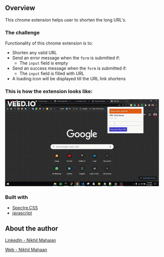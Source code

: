 ## Overview

This chrome extension helps user to shorten the long URL's.


### The challenge

Functionality of this chrome extension is to: 

- Shorten any valid URL
- Send an error message when the `form` is submitted if:
  - The `input` field is empty
- Send an success message when the `form` is submitted if:
  - The `input` field is filled with URL
- A loading icon will be displayed till the URL link shortens


### This is how the extension looks like:

![](Project_GIF.gif)


### Built with

- [Spectre.CSS](https://picturepan2.github.io/spectre/)
- [javascript](https://developer.mozilla.org/en-US/docs/Web/JavaScript)

## About the author

[LinkedIn - Nikhil Mahajan](https://www.linkedin.com/in/nikhil-mahajan-92b9631a0/ "Nikhil Mahajan's LinkedIn profile")

[Web - Nikhil Mahaan](https://nikhilmahajan.netlify.app/ "Nikhil Mahajan Portfolio")
